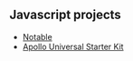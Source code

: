 ## Javascript projects

- [Notable](https://github.com/fabiospampinato/notable)
- [Apollo Universal Starter Kit](https://github.com/sysgears/apollo-universal-starter-kit)
